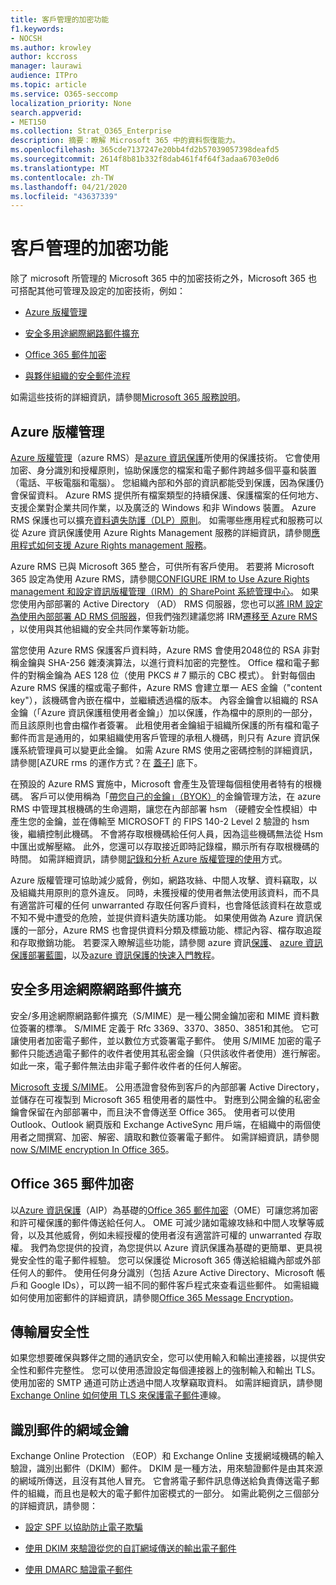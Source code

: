 ```yaml
---
title: 客戶管理的加密功能
f1.keywords:
- NOCSH
ms.author: krowley
author: kccross
manager: laurawi
audience: ITPro
ms.topic: article
ms.service: O365-seccomp
localization_priority: None
search.appverid:
- MET150
ms.collection: Strat_O365_Enterprise
description: 摘要：瞭解 Microsoft 365 中的資料恢復能力。
ms.openlocfilehash: 365cde7137247e20bb4fd2b57039057398deafd5
ms.sourcegitcommit: 2614f8b81b332f8dab461f4f64f3adaa6703e0d6
ms.translationtype: MT
ms.contentlocale: zh-TW
ms.lasthandoff: 04/21/2020
ms.locfileid: "43637339"
---
```

# <a name="customer-managed-encryption-features"></a>客戶管理的加密功能

除了 microsoft 所管理的 Microsoft 365 中的加密技術之外，Microsoft 365 也可搭配其他可管理及設定的加密技術，例如：

- [Azure 版權管理](https://docs.microsoft.com/azure/information-protection/what-is-azure-rms)

- [安全多用途網際網路郵件擴充](https://blogs.technet.com/b/exchange/archive/2014/12/15/how-to-configure-s-mime-in-office-365.aspx)

- [Office 365 郵件加密](https://products.office.com/en-us/exchange/office-365-message-encryption)

- [與夥伴組織的安全郵件流程](https://docs.microsoft.com/exchange/mail-flow-best-practices/use-connectors-to-configure-mail-flow/set-up-connectors-for-secure-mail-flow-with-a-partner)

如需這些技術的詳細資訊，請參閱[Microsoft 365 服務說明](https://technet.microsoft.com/library/office-365-service-descriptions.aspx)。

## <a name="azure-rights-management"></a>Azure 版權管理

[Azure 版權管理](https://docs.microsoft.com/azure/information-protection/what-is-azure-rms)（azure RMS）是[azure 資訊保護](https://docs.microsoft.com/information-protection/understand-explore/what-is-information-protection)所使用的保護技術。 它會使用加密、身分識別和授權原則，協助保護您的檔案和電子郵件跨越多個平臺和裝置（電話、平板電腦和電腦）。 您組織內部和外部的資訊都能受到保護，因為保護仍會保留資料。 Azure RMS 提供所有檔案類型的持續保護、保護檔案的任何地方、支援企業對企業共同作業，以及廣泛的 Windows 和非 Windows 裝置。 Azure RMS 保護也可以擴充[資料遺失防護（DLP）原則](https://docs.microsoft.com/exchange/security-and-compliance/data-loss-prevention/data-loss-prevention)。 如需哪些應用程式和服務可以從 Azure 資訊保護使用 Azure Rights Management 服務的詳細資訊，請參閱[應用程式如何支援 Azure Rights management 服務](https://docs.microsoft.com/information-protection/understand-explore/applications-support)。

Azure RMS 已與 Microsoft 365 整合，可供所有客戶使用。 若要將 Microsoft 365 設定為使用 Azure RMS，請參閱[CONFIGURE IRM to Use Azure Rights management 和設定資訊版權管理（IRM）的 SharePoint 系統管理中心](https://technet.microsoft.com/library/dn151475(v=exchg.150).aspx)。 如果您使用內部部署的 Active Directory （AD） RMS 伺服器，您也可以[將 IRM 設定為使用內部部署 AD RMS 伺服器](https://docs.microsoft.com/office365/SecurityCompliance/configure-irm-to-use-an-on-premises-ad-rms-server)，但我們強烈建議您將 IRM[遷移至 Azure RMS](https://docs.microsoft.com/azure/information-protection/migrate-from-ad-rms-to-azure-rms) ，以使用與其他組織的安全共同作業等新功能。

當您使用 Azure RMS 保護客戶資料時，Azure RMS 會使用2048位的 RSA 非對稱金鑰與 SHA-256 雜湊演算法，以進行資料加密的完整性。 Office 檔和電子郵件的對稱金鑰為 AES 128 位（使用 PKCS # 7 顯示的 CBC 模式）。 針對每個由 Azure RMS 保護的檔或電子郵件，Azure RMS 會建立單一 AES 金鑰（"content key"），該機碼會內嵌在檔中，並繼續透過檔的版本。 內容金鑰會以組織的 RSA 金鑰（「Azure 資訊保護租使用者金鑰」）加以保護，作為檔中的原則的一部分，而且該原則也會由檔作者簽署。 此租使用者金鑰組于組織所保護的所有檔和電子郵件而言是通用的，如果組織使用客戶管理的承租人機碼，則只有 Azure 資訊保護系統管理員可以變更此金鑰。 如需 Azure RMS 使用之密碼控制的詳細資訊，請參閱[AZURE rms 的運作方式？在 [蓋子](https://docs.microsoft.com/information-protection/understand-explore/how-does-it-work)] 底下。

在預設的 Azure RMS 實施中，Microsoft 會產生及管理每個租使用者特有的根機碼。 客戶可以使用稱為「[帶您自己的金鑰」（BYOK）](https://docs.microsoft.com/azure/information-protection/plan-implement-tenant-key)的金鑰管理方法，在 azure RMS 中管理其根機碼的生命週期，讓您在內部部署 hsm （硬體安全性模組）中產生您的金鑰，並在傳輸至 MICROSOFT 的 FIPS 140-2 Level 2 驗證的 hsm 後，繼續控制此機碼。 不會將存取根機碼給任何人員，因為這些機碼無法從 Hsm 中匯出或解壓縮。 此外，您還可以存取接近即時記錄檔，顯示所有存取根機碼的時間。 如需詳細資訊，請參閱[記錄和分析 Azure 版權管理的使用](https://docs.microsoft.com/azure/information-protection/log-analyze-usage)方式。

Azure 版權管理可協助減少威脅，例如，網路攻絲、中間人攻擊、資料竊取，以及組織共用原則的意外違反。 同時，未獲授權的使用者無法使用該資料，而不具有適當許可權的任何 unwarranted 存取任何客戶資料，也會降低該資料在故意或不知不覺中遭受的危險，並提供資料遺失防護功能。 如果使用做為 Azure 資訊保護的一部分，Azure RMS 也會提供資料分類及標籤功能、標記內容、檔存取追蹤和存取撤銷功能。 若要深入瞭解這些功能，請參閱 azure 資訊[保護](https://docs.microsoft.com/information-protection/understand-explore/what-is-information-protection)、 [azure 資訊保護部署藍圖](https://docs.microsoft.com/information-protection/plan-design/deployment-roadmap)，以及[azure 資訊保護的快速入門教程](https://docs.microsoft.com/information-protection/get-started/infoprotect-quick-start-tutorial)。

## <a name="secure-multipurpose-internet-mail-extension"></a>安全多用途網際網路郵件擴充

安全/多用途網際網路郵件擴充（S/MIME）是一種公開金鑰加密和 MIME 資料數位簽署的標準。 S/MIME 定義于 Rfc 3369、3370、3850、3851和其他。 它可讓使用者加密電子郵件，並以數位方式簽署電子郵件。 使用 S/MIME 加密的電子郵件只能透過電子郵件的收件者使用其私密金鑰（只供該收件者使用）進行解密。 如此一來，電子郵件無法由非電子郵件收件者的任何人解密。

[Microsoft 支援 S/MIME](https://blogs.technet.com/b/exchange/archive/2014/12/15/how-to-configure-s-mime-in-office-365.aspx)。 公用憑證會發佈到客戶的內部部署 Active Directory，並儲存在可複製到 Microsoft 365 租使用者的屬性中。 對應到公開金鑰的私密金鑰會保留在內部部署中，而且決不會傳送至 Office 365。 使用者可以使用 Outlook、Outlook 網頁版和 Exchange ActiveSync 用戶端，在組織中的兩個使用者之間撰寫、加密、解密、讀取和數位簽署電子郵件。 如需詳細資訊，請參閱[now S/MIME encryption In Office 365](https://blogs.office.com/2014/02/26/smime-encryption-now-in-office-365/)。

## <a name="office-365-message-encryption"></a>Office 365 郵件加密

以[Azure 資訊保護](https://docs.microsoft.com/information-protection/understand-explore/what-is-information-protection)（AIP）為基礎的[Office 365 郵件加密](https://products.office.com/exchange/office-365-message-encryption)（OME）可讓您將加密和許可權保護的郵件傳送給任何人。 OME 可減少諸如電線攻絲和中間人攻擊等威脅，以及其他威脅，例如未經授權的使用者沒有適當許可權的 unwarranted 存取權。 我們為您提供的投資，為您提供以 Azure 資訊保護為基礎的更簡單、更具視覺安全性的電子郵件經驗。 您可以保護從 Microsoft 365 傳送給組織內部或外部任何人的郵件。 使用任何身分識別（包括 Azure Active Directory、Microsoft 帳戶和 Google IDs），可以跨一組不同的郵件客戶程式來查看這些郵件。 如需組織如何使用加密郵件的詳細資訊，請參閱[Office 365 Message Encryption](https://support.office.com/article/F87CB016-7876-4317-AE3C-9169B311FF8A)。

## <a name="transport-layer-security"></a>傳輸層安全性   

如果您想要確保與夥伴之間的通訊安全，您可以使用輸入和輸出連接器，以提供安全性和郵件完整性。 您可以使用憑證設定每個連接器上的強制輸入和輸出 TLS。 使用加密的 SMTP 通道可防止透過中間人攻擊竊取資料。 如需詳細資訊，請參閱[Exchange Online 如何使用 TLS 來保護電子郵件](https://support.office.com/article/How-Exchange-Online-uses-TLS-to-secure-email-connections-in-Office-365-4CDE0CDA-3430-4DC0-B489-F2C0736C929F)連線。

## <a name="domain-keys-identified-mail"></a>識別郵件的網域金鑰

Exchange Online Protection （EOP）和 Exchange Online 支援網域機碼的輸入驗證，識別出郵件（DKIM）郵件。 DKIM 是一種方法，用來驗證郵件是由其來源的網域所傳送，且沒有其他人冒充。 它會將電子郵件訊息傳送給負責傳送電子郵件的組織，而且也是較大的電子郵件加密模式的一部分。 如需此範例之三個部分的詳細資訊，請參閱：

- [設定 SPF 以協助防止電子欺騙](https://docs.microsoft.com/office365/SecurityCompliance/set-up-spf-in-office-365-to-help-prevent-spoofing)

- [使用 DKIM 來驗證從您的自訂網域傳送的輸出電子郵件](https://docs.microsoft.com/office365/SecurityCompliance/use-dkim-to-validate-outbound-email)

- [使用 DMARC 驗證電子郵件](https://docs.microsoft.com/office365/SecurityCompliance/use-dmarc-to-validate-email)
